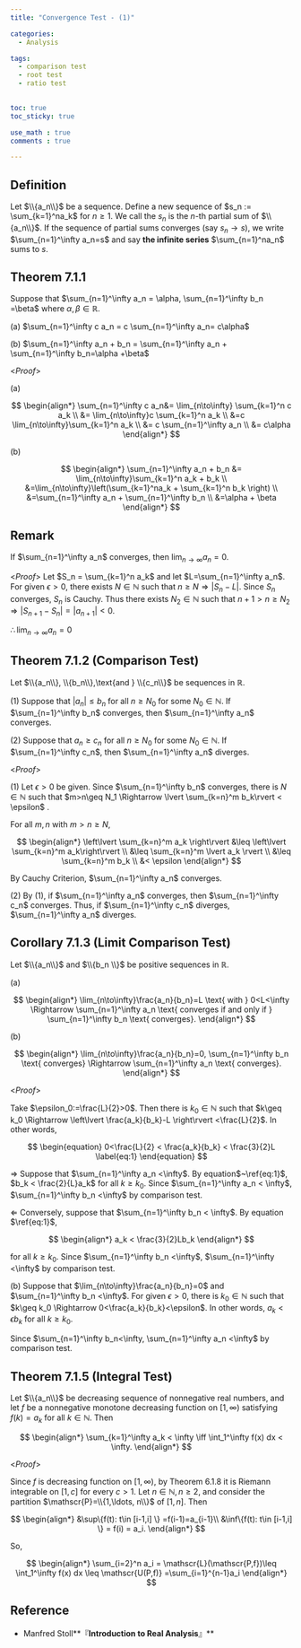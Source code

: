 ```yaml
---
title: "Convergence Test - (1)"

categories:
  - Analysis

tags:
  - comparison test
  - root test
  - ratio test
 

toc: true
toc_sticky: true

use_math : true
comments : true

---
```


## Definition
Let $\\{a_n\\}$ be a sequence. Define a new sequence of $s_n := \sum_{k=1}^na_k$ for $n\geq 1$. We call the $s_n$ is the $n$-th partial sum of $\\{a_n\\}$. If the sequence of partial sums converges (say $s_n\to s$), we write $\sum_{n=1}^\infty a_n=s$ and say **the infinite series** $\sum_{n=1}^na_n$ sums to $s$.


## Theorem 7.1.1
Suppose that $\sum_{n=1}^\infty a_n = \alpha, \sum_{n=1}^\infty b_n =\beta$ where $\alpha,\beta\in\mathbb{R}$.

(a) $\sum_{n=1}^\infty c a_n = c \sum_{n=1}^\infty a_n= c\alpha$

(b) $\sum_{n=1}^\infty a_n + b_n = \sum_{n=1}^\infty a_n + \sum_{n=1}^\infty b_n=\alpha +\beta$

<*Proof*>

(a)

$$
\begin{align*}
\sum_{n=1}^\infty c a_n&= \lim_{n\to\infty} \sum_{k=1}^n c a_k \\
&= \lim_{n\to\infty}c \sum_{k=1}^n a_k \\
&=c \lim_{n\to\infty}\sum_{k=1}^n a_k \\
&= c \sum_{n=1}^\infty a_n \\
&= c\alpha
\end{align*}
$$

(b) 

$$
\begin{align*}
\sum_{n=1}^\infty a_n + b_n &= \lim_{n\to\infty}\sum_{k=1}^n a_k + b_k \\
&=\lim_{n\to\infty}\left(\sum_{k=1}^na_k + \sum_{k=1}^n b_k \right) \\
&=\sum_{n=1}^\infty a_n + \sum_{n=1}^\infty b_n \\
&=\alpha + \beta
\end{align*}
$$

$$\tag*{$\square$}$$

## Remark
If $\sum_{n=1}^\infty  a_n$ converges, then $\lim_{n\to\infty}a_n=0$.

<*Proof*>
Let $S_n = \sum_{k=1}^n a_k$ and let $L=\sum_{n=1}^\infty a_n$.
For given $\epsilon >0$, there exists $N\in\mathbb{N}$ such that $n\geq N \Rightarrow \lvert S_n - L \rvert$. Since $S_n$ converges, $S_n$ is Cauchy. Thus there exists $N_2\in \mathbb{N}$ such that $n+1>n\geq N_2 \Rightarrow \lvert S_{n+1}-S_n\rvert =\lvert a_{n+1}\rvert < 0$.

$\therefore \lim_{n\to\infty} a_n=0$ 

$$\tag*{$\square$}$$


## Theorem 7.1.2 (Comparison Test)
Let $\\{a_n\\}, \\{b_n\\},\text{and } \\{c_n\\}$ be sequences in $\mathbb{R}$. 

(1) Suppose that $\lvert a_n\rvert \leq b_n$ for all $n\geq N_0$ for some $N_0\in\mathbb{N}$. If $\sum_{n=1}^\infty b_n$ converges, then $\sum_{n=1}^\infty a_n$ converges.

(2) Suppose that $a_n \geq c_n$ for all $n\geq N_0$ for some $N_0\in\mathbb{N}$. If $\sum_{n=1}^\infty c_n$, then $\sum_{n=1}^\infty a_n$ diverges.


<*Proof*>

(1)
Let $\epsilon >0$ be given. Since $\sum_{n=1}^\infty b_n$ converges, there is $N\in\mathbb{N}$ such that $m>n\geq N_1 \Rightarrow \lvert \sum_{k=n}^m b_k\rvert < \epsilon$ .

For all $m,n$ with $m>n\geq N$, 

$$
\begin{align*}
\left\lvert \sum_{k=n}^m a_k \right\rvert &\leq \left\lvert \sum_{k=n}^m a_k\right\rvert \\
&\leq \sum_{k=n}^m \lvert a_k \rvert \\
&\leq \sum_{k=n}^m b_k \\
&< \epsilon
\end{align*}
$$

By Cauchy Criterion, $\sum_{n=1}^\infty a_n$ converges.

(2) By (1), if $\sum_{n=1}^\infty a_n$ converges, then $\sum_{n=1}^\infty c_n$ converges. Thus, if $\sum_{n=1}^\infty c_n$ diverges, $\sum_{n=1}^\infty a_n$ diverges.

## Corollary 7.1.3 (Limit Comparison Test)
Let $\\{a_n\\}$ and $\\{b_n \\}$ be positive sequences in $\mathbb{R}$.

(a) 

$$
\begin{align*}
\lim_{n\to\infty}\frac{a_n}{b_n}=L \text{ with } 0<L<\infty \Rightarrow \sum_{n=1}^\infty a_n \text{ converges if and only if } \sum_{n=1}^\infty b_n \text{ converges}.
\end{align*}
$$

(b) 

$$
\begin{align*}
\lim_{n\to\infty}\frac{a_n}{b_n}=0, \sum_{n=1}^\infty b_n \text{ converges} \Rightarrow  \sum_{n=1}^\infty a_n \text{ converges}.
\end{align*}
$$

<*Proof*>

Take $\epsilon_0:=\frac{L}{2}>0$. Then there is $k_0\in\mathbb{N}$ such that $k\geq k_0 \Rightarrow \left\lvert \frac{a_k}{b_k}-L \right\rvert <\frac{L}{2}$. In other words,

$$
\begin{equation}
0<\frac{L}{2} < \frac{a_k}{b_k} < \frac{3}{2}L
\label{eq:1}
\end{equation}
$$

$\Rightarrow$ Suppose that $\sum_{n=1}^\infty a_n <\infty$. By equation$~\ref{eq:1}$, $b_k < \frac{2}{L}a_k$ for all $k\geq k_0$. Since $\sum_{n=1}^\infty a_n < \infty$, $\sum_{n=1}^\infty b_n <\infty$ by comparison test.

$\Leftarrow$ Conversely, suppose that $\sum_{n=1}^\infty b_n < \infty$. By equation $\ref{eq:1}$, 

$$
\begin{align*}
a_k < \frac{3}{2}Lb_k
\end{align*}
$$

for all $k\geq k_0$. Since $\sum_{n=1}^\infty  b_n <\infty$, $\sum_{n=1}^\infty <\infty$ by comparison test.

(b) Suppose that $\lim_{n\to\infty}\frac{a_n}{b_n}=0$ and $\sum_{n=1}^\infty b_n <\infty$. For given $\epsilon >0$, there is $k_0\in\mathbb{N}$ such that $k\geq k_0 \Rightarrow 0<\frac{a_k}{b_k}<\epsilon$. In other words, $a_k < \epsilon b_k$ for all $k\geq k_0$. 

Since $\sum_{n=1}^\infty b_n<\infty, \sum_{n=1}^\infty a_n <\infty$ by comparison test. 

$$\tag*{$\square$}$$


## Theorem 7.1.5 (Integral Test)
Let $\\{a_n\\}$ be  decreasing sequence of nonnegative real numbers, and let $f$ be a nonnegative monotone decreasing function on $[1,\infty)$ satisfying $f(k)=a_k$ for all $k\in\mathbb{N}$. Then

$$
\begin{align*}
\sum_{k=1}^\infty a_k < \infty \iff \int_1^\infty f(x) dx < \infty.
\end{align*}
$$

<*Proof*>

Since $f$ is decreasing function on $[1,\infty)$, by Theorem 6.1.8 it is Riemann integrable on $[1,c]$ for every $c>1$. Let $n\in\mathbb{N}, n\geq 2$, and consider the partition $\mathscr{P}=\\{1,\ldots, n\\}$ of $[1,n]$. Then

$$
\begin{align*}
&\sup\{f(t): t\in [i-1,i] \} =f(i-1)=a_{i-1}\\
&\inf\{f(t): t\in [i-1,i] \} = f(i) = a_i.
\end{align*}
$$

So,

$$
\begin{align*}
\sum_{i=2}^n a_i = \mathscr{L}(\mathscr{P,f})\leq \int_1^\infty f(x) dx \leq \mathscr{U(P,f)} =\sum_{i=1}^{n-1}a_i
\end{align*}
$$

$$\tag*{$\square$}$$

## Reference
- Manfred Stoll**『**Introduction to Real Analysis**』**
